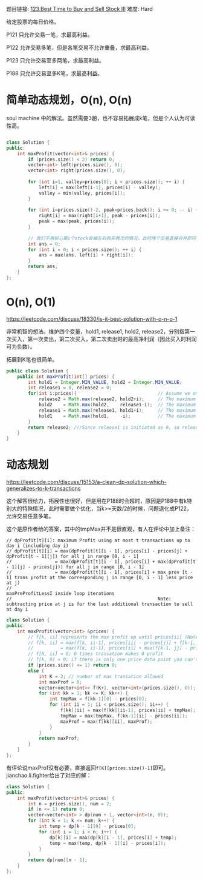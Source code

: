 题目链接: [123.Best Time to Buy and Sell Stock III][1]
难度: Hard

给定股票的每日价格。

P121 只允许交易一笔，求最高利益。

P122 允许交易多笔，但是各笔交易不允许重叠，求最高利益。

P123 只允许交易至多两笔，求最高利益。

P188 只允许交易至多K笔，求最高利益。

# 简单动态规划，O(n), O(n)

soul machine 中的解法。虽然需要3趟，也不容易拓展成k笔，但是个人认为可读性高。

```cpp

class Solution {
public:
    int maxProfit(vector<int>& prices) {
        if (prices.size() < 2) return 0;
        vector<int> left(prices.size(), 0);
        vector<int> right(prices.size(), 0);
        
        for (int i=1, valley=prices[0]; i < prices.size(); ++ i) {
            left[i] = max(left[i-1], prices[i] - valley);
            valley = min(valley, prices[i]);
        }
        
        for (int i=prices.size()-2, peak=prices.back(); i >= 0; -- i) {
            right[i] = max(right[i+1], peak - prices[i]);
            peak = max(peak, prices[i]);
        }
        
        // 我们不用担心第i个stock会被左右购买两次的情况，此时两个交易直接合并即可
        int ans = 0;
        for (int i = 0; i < prices.size(); ++ i) {
            ans = max(ans, left[i] + right[i]);
        }
        return ans;
    }
};
```

# O(n), O(1)

https://leetcode.com/discuss/18330/is-it-best-solution-with-o-n-o-1

非常机智的想法。维护四个变量，hold1, release1, hold2, release2，分别指第一次买入，第一次卖出，第二次买入，第二次卖出时的最高净利润（因此买入时利润可为负数）。


拓展到K笔也很简单。

```java
public class Solution {
    public int maxProfit(int[] prices) {
        int hold1 = Integer.MIN_VALUE, hold2 = Integer.MIN_VALUE;
        int release1 = 0, release2 = 0;
        for(int i:prices){                              // Assume we only have 0 money at first
            release2 = Math.max(release2, hold2+i);     // The maximum if we've just sold 2nd stock so far.
            hold2    = Math.max(hold2,    release1-i);  // The maximum if we've just buy  2nd stock so far.
            release1 = Math.max(release1, hold1+i);     // The maximum if we've just sold 1nd stock so far.
            hold1    = Math.max(hold1,    -i);          // The maximum if we've just buy  1st stock so far. 
        }
        return release2; ///Since release1 is initiated as 0, so release2 will always higher than release1.
    }
}
```

# 动态规划

https://leetcode.com/discuss/15153/a-clean-dp-solution-which-generalizes-to-k-transactions

这个解答很给力，拓展性也很好，但是用在P188时会超时，原因是P188中有k特别大的特殊情况，此时需要做个优化，当k>=天数/2的时候，问题退化成P122，允许交易任意多笔。

这个是原作者给的答案，其中的tmpMax并不是很直观，有人在评论中加上备注：
```
// dpProfit[t][i]: maximum Profit using at most t transactions up to day i (including day i)
// dpProfit[t][i] = max(dpProfit[t][i - 1], prices[i] - prices[j] + dpProfit[t - 1][j]) for all j in range [0, i - 1]
//                = max(dpProfit[t][i - 1], prices[i] + max(dpProfit[t - 1][j] - prices[j])) for all j in range [0, i - 1]
//                = max(dpProfit[t][i - 1], prices[i] + max prev [t - 1] trans profit at the corresponding j in range [0, i - 1] less price at j)
//                                                      maxPreProfitLessI inside loop iterations
//                                                      Note: subtracting price at j is for the last additional transaction to sell at day i
```

```cpp
class Solution {
public:
    int maxProfit(vector<int> &prices) {
        // f[k, ii] represents the max profit up until prices[ii] (Note: NOT ending with prices[ii]) using at most k transactions. 
        // f[k, ii] = max(f[k, ii-1], prices[ii] - prices[jj] + f[k-1, jj]) { jj in range of [0, ii-1] }
        //          = max(f[k, ii-1], prices[ii] + max(f[k-1, jj] - prices[jj]))
        // f[0, ii] = 0; 0 times transation makes 0 profit
        // f[k, 0] = 0; if there is only one price data point you can't make any money no matter how many times you can trade
        if (prices.size() <= 1) return 0;
        else {
            int K = 2; // number of max transation allowed
            int maxProf = 0;
            vector<vector<int>> f(K+1, vector<int>(prices.size(), 0));
            for (int kk = 1; kk <= K; kk++) {
                int tmpMax = f[kk-1][0] - prices[0];
                for (int ii = 1; ii < prices.size(); ii++) {
                    f[kk][ii] = max(f[kk][ii-1], prices[ii] + tmpMax);
                    tmpMax = max(tmpMax, f[kk-1][ii] - prices[ii]);
                    maxProf = max(f[kk][ii], maxProf);
                }
            }
            return maxProf;
        }
    }
};
```

有评论说maxProf没有必要，直接返回`f[K][prices.size()-1]`即可。jianchao.li.fighter给出了对应的解：

```cpp
class Solution { 
public:
    int maxProfit(vector<int>& prices) {
        int n = prices.size(), num = 2;
        if (n <= 1) return 0;
        vector<vector<int> > dp(num + 1, vector<int>(n, 0));
        for (int k = 1; k <= num; k++) {
            int temp = dp[k - 1][0] - prices[0];
            for (int i = 1; i < n; i++) {
                dp[k][i] = max(dp[k][i - 1], prices[i] + temp);
                temp = max(temp, dp[k - 1][i] - prices[i]);
            }
        }
        return dp[num][n - 1];
    } 
};
```

[1]: https://leetcode.com/problems/best-time-to-buy-and-sell-stock-iii/